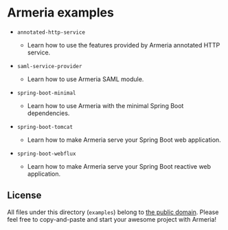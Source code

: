 # Armeria examples

- `annotated-http-service`
  - Learn how to use the features provided by Armeria annotated HTTP service. 

- `saml-service-provider`
  - Learn how to use Armeria SAML module.

- `spring-boot-minimal`
  - Learn how to use Armeria with the minimal Spring Boot dependencies.

- `spring-boot-tomcat`
  - Learn how to make Armeria serve your Spring Boot web application.

- `spring-boot-webflux`
  - Learn how to make Armeria serve your Spring Boot reactive web application.

## License

All files under this directory (`examples`) belong to
[the public domain](https://en.wikipedia.org/wiki/Public_domain).
Please feel free to copy-and-paste and start your awesome project with Armeria!

